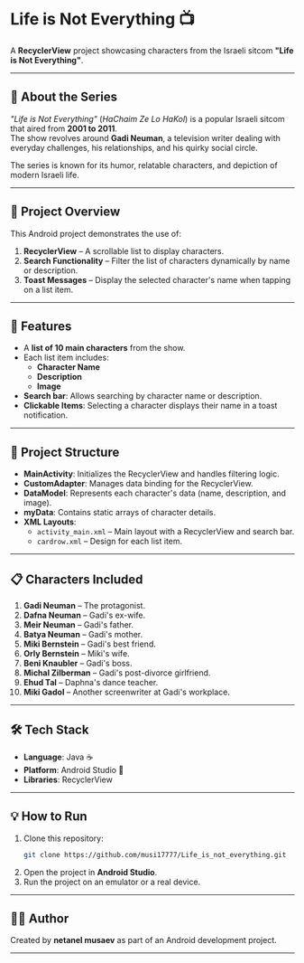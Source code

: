 # Life is Not Everything 📺  
A **RecyclerView** project showcasing characters from the Israeli sitcom **"Life is Not Everything"**.  

---

## 💜 About the Series  
*"Life is Not Everything"* (*HaChaim Ze Lo HaKol*) is a popular Israeli sitcom that aired from **2001 to 2011**.  
The show revolves around **Gadi Neuman**, a television writer dealing with everyday challenges, his relationships, and his quirky social circle.  

The series is known for its humor, relatable characters, and depiction of modern Israeli life.  

---

## 🚀 Project Overview  
This Android project demonstrates the use of:  
1. **RecyclerView** – A scrollable list to display characters.  
2. **Search Functionality** – Filter the list of characters dynamically by name or description.  
3. **Toast Messages** – Display the selected character's name when tapping on a list item.  

---

## 📼 Features  
- A **list of 10 main characters** from the show.  
- Each list item includes:  
   - **Character Name**  
   - **Description**  
   - **Image**  
- **Search bar**: Allows searching by character name or description.  
- **Clickable Items**: Selecting a character displays their name in a toast notification.  

---

## 💂 Project Structure  
- **MainActivity**: Initializes the RecyclerView and handles filtering logic.  
- **CustomAdapter**: Manages data binding for the RecyclerView.  
- **DataModel**: Represents each character's data (name, description, and image).  
- **myData**: Contains static arrays of character details.  
- **XML Layouts**:  
   - `activity_main.xml` – Main layout with a RecyclerView and search bar.  
   - `cardrow.xml` – Design for each list item.  

---

## 📋 Characters Included  
1. **Gadi Neuman** – The protagonist.  
2. **Dafna Neuman** – Gadi's ex-wife.  
3. **Meir Neuman** – Gadi's father.  
4. **Batya Neuman** – Gadi's mother.  
5. **Miki Bernstein** – Gadi's best friend.  
6. **Orly Bernstein** – Miki's wife.  
7. **Beni Knaubler** – Gadi's boss.  
8. **Michal Zilberman** – Gadi's post-divorce girlfriend.  
9. **Ehud Tal** – Daphna's dance teacher.  
10. **Miki Gadol** – Another screenwriter at Gadi's workplace.  

---

## 🛠️ Tech Stack  
- **Language**: Java ☕  
- **Platform**: Android Studio 📱  
- **Libraries**: RecyclerView  

---

## 💡 How to Run  
1. Clone this repository:  
   ```bash
   git clone https://github.com/musi17777/Life_is_not_everything.git
   ```  
2. Open the project in **Android Studio**.  
3. Run the project on an emulator or a real device.  

---

## 👨‍💻 Author  
Created by **netanel musaev** as part of an Android development project.  

---

